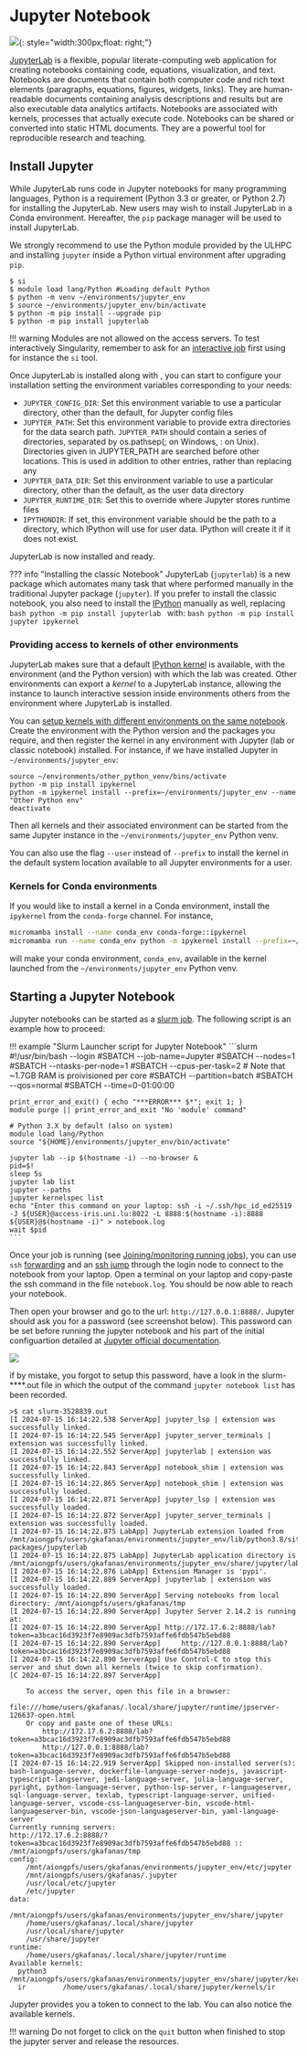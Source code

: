 # Jupyter Notebook

![](https://upload.wikimedia.org/wikipedia/commons/thumb/3/38/Jupyter_logo.svg/1200px-Jupyter_logo.svg.png){: style="width:300px;float: right;"}


[JupyterLab](https://jupyterlab.readthedocs.io/en/stable/) is a flexible, popular literate-computing web application for creating notebooks containing code, equations, visualization, and text. Notebooks are documents that contain both computer code and rich text elements (paragraphs, equations, figures, widgets, links). They are human-readable documents containing analysis descriptions and results but are also executable data analytics artifacts. Notebooks are associated with kernels, processes that actually execute code. Notebooks can be shared or converted into static HTML documents. They are a powerful tool for reproducible research and teaching.


## Install Jupyter

While JupyterLab runs code in Jupyter notebooks for many programming languages, Python is a requirement (Python 3.3 or greater, or Python 2.7) for installing the JupyterLab. New users may wish to install JupyterLab in a Conda environment. Hereafter, the `pip` package manager will be used to install JupyterLab.

We strongly recommend to use the Python module provided by the ULHPC and installing `jupyter` inside a Python virtual environment after upgrading `pip`.

```shell
$ si
$ module load lang/Python #Loading default Python
$ python -m venv ~/environments/jupyter_env
$ source ~/environments/jupyter_env/bin/activate
$ python -m pip install --upgrade pip
$ python -m pip install jupyterlab
```

!!! warning
    Modules are not allowed on the access servers. To test interactively Singularity, remember to ask for an [interactive job](../jobs/interactive.md) first using  for instance the `si` tool.

Once JupyterLab is installed along with , you can start to configure your installation setting the environment variables corresponding to your needs:

- `JUPYTER_CONFIG_DIR`: Set this environment variable to use a particular directory, other than the default, for Jupyter config files
- `JUPYTER_PATH`: Set this environment variable to provide extra directories for the data search path. `JUPYTER_PATH` should contain a series of directories, separated by os.pathsep(; on Windows, : on Unix). Directories given in JUPYTER_PATH are searched before other locations. This is used in addition to other entries, rather than replacing any
- `JUPYTER_DATA_DIR`: Set this environment variable to use a particular directory, other than the default, as the user data directory
- `JUPYTER_RUNTIME_DIR`: Set this to override where Jupyter stores runtime files
- `IPYTHONDIR`: If set, this environment variable should be the path to a directory, which IPython will use for user data. IPython will create it if it does not exist.

JupyterLab is now installed and ready.

??? info "Installing the classic Notebook"
    JupyterLab (`jupyterlab`) is a new package which automates many task that where performed manually in the traditional Jupyter package (`jupyter`). If you prefer to install the classic notebook, you also need to install the [IPython](https://ipython.readthedocs.io/en/stable/index.html) manually as well, replacing
    ```bash
    python -m pip install jupyterlab
    ```
    with:
    ```bash
    python -m pip install jupyter ipykernel
    ```

### Providing access to kernels of other environments

JupyterLab makes sure that a default [IPython kernel](https://ipython.readthedocs.io/en/stable/install/kernel_install.html#) is available, with the environment (and the Python version) with which the lab was created. Other environments can export a _kernel_ to a JupyterLab instance, allowing the instance to launch interactive session inside environments others from the environment where JupyterLab is installed.

You can [setup kernels with different environments on the same notebook](https://ipython.readthedocs.io/en/stable/install/kernel_install.html). Create the environment with the Python version and the packages you require, and then register the kernel in any environment with Jupyter (lab or classic notebook) installed. For instance, if we have installed Jupyter in `~/environments/jupyter_env`:
```shell
source ~/environments/other_python_venv/bins/activate
python -m pip install ipykernel
python -m ipykernel install --prefix=~/environments/jupyter_env --name "Other Python env"
deactivate
```
Then all kernels and their associated environment can be started from the same Jupyter instance in the `~/environments/jupyter_env` Python venv.

You can also use the flag `--user` instead of `--prefix` to install the kernel in the default system location available to all Jupyter environments for a user.

### Kernels for Conda environments

If you would like to install a kernel in a Conda environment, install the `ipykernel` from the `conda-forge` channel. For instance,
```bash
micromamba install --name conda_env conda-forge::ipykernel
micromamba run --name conda_env python -m ipykernel install --prefix=~/environments/jupyter_env --name "Other Python env"
```
will make your conda environment, `conda_env`, available in the kernel launched from the `~/environments/jupyter_env` Python venv.

## Starting a Jupyter Notebook

Jupyter notebooks can be started as a [slurm job](../jobs/submit.md).
The following script is an example how to proceed:

!!! example "Slurm Launcher script for Jupyter Notebook"
    ```slurm
    #!/usr/bin/bash --login
    #SBATCH --job-name=Jupyter
    #SBATCH --nodes=1
    #SBATCH --ntasks-per-node=1
    #SBATCH --cpus-per-task=2 # Note that ~1.7GB RAM is proivisioned per core
    #SBATCH --partition=batch
    #SBATCH --qos=normal
    #SBATCH --time=0-01:00:00

    print_error_and_exit() { echo "***ERROR*** $*"; exit 1; }
    module purge || print_error_and_exit "No 'module' command"
    
    # Python 3.X by default (also on system)
    module load lang/Python
    source "${HOME}/environments/jupyter_env/bin/activate"

    jupyter lab --ip $(hostname -i) --no-browser &
    pid=$!
    sleep 5s
    jupyter lab list
    jupyter --paths
    jupyter kernelspec list
    echo "Enter this command on your laptop: ssh -i ~/.ssh/hpc_id_ed25519 -J ${USER}@access-iris.uni.lu:8022 -L 8888:$(hostname -i):8888 ${USER}@$(hostname -i)" > notebook.log
    wait $pid
    ```

Once your job is running (see [Joining/monitoring running jobs](../jobs/submit.md#joiningmonitoring-running-jobs)), you can use `ssh` [forwarding](../connect/ssh.md#ssh-port-forwarding) and an [ssh jump](../connect/ssh.md#ssh-jumps) through the login node to connect to the notebook from your laptop. Open a terminal on your laptop and copy-paste the ssh command in the file `notebook.log`.
You should be now able to reach your notebook.

Then open your browser and go to the url: `http://127.0.0.1:8888/`. Jupyter should ask you for a password (see screenshot below). This password can be set before running the jupyter notebook and his part of the initial configuartion detailed at [Jupyter official documentation](https://jupyter-notebook.readthedocs.io/en/stable/public_server.html).

![](./images/jupyter_login.png)

if by mistake, you forgot to setup this password, have a look in the slurm-****.out file in which the output of the command `jupyter notebook list` has been recorded.

```shell
>$ cat slurm-3528839.out 
[I 2024-07-15 16:14:22.538 ServerApp] jupyter_lsp | extension was successfully linked.
[I 2024-07-15 16:14:22.545 ServerApp] jupyter_server_terminals | extension was successfully linked.
[I 2024-07-15 16:14:22.552 ServerApp] jupyterlab | extension was successfully linked.
[I 2024-07-15 16:14:22.843 ServerApp] notebook_shim | extension was successfully linked.
[I 2024-07-15 16:14:22.865 ServerApp] notebook_shim | extension was successfully loaded.
[I 2024-07-15 16:14:22.871 ServerApp] jupyter_lsp | extension was successfully loaded.
[I 2024-07-15 16:14:22.872 ServerApp] jupyter_server_terminals | extension was successfully loaded.
[I 2024-07-15 16:14:22.875 LabApp] JupyterLab extension loaded from /mnt/aiongpfs/users/gkafanas/environments/jupyter_env/lib/python3.8/site-packages/jupyterlab
[I 2024-07-15 16:14:22.875 LabApp] JupyterLab application directory is /mnt/aiongpfs/users/gkafanas/environments/jupyter_env/share/jupyter/lab
[I 2024-07-15 16:14:22.876 LabApp] Extension Manager is 'pypi'.
[I 2024-07-15 16:14:22.889 ServerApp] jupyterlab | extension was successfully loaded.
[I 2024-07-15 16:14:22.890 ServerApp] Serving notebooks from local directory: /mnt/aiongpfs/users/gkafanas/tmp
[I 2024-07-15 16:14:22.890 ServerApp] Jupyter Server 2.14.2 is running at:
[I 2024-07-15 16:14:22.890 ServerApp] http://172.17.6.2:8888/lab?token=a3bcac16d3923f7e8909ac3dfb7593affe6fdb547b5ebd88
[I 2024-07-15 16:14:22.890 ServerApp]     http://127.0.0.1:8888/lab?token=a3bcac16d3923f7e8909ac3dfb7593affe6fdb547b5ebd88
[I 2024-07-15 16:14:22.890 ServerApp] Use Control-C to stop this server and shut down all kernels (twice to skip confirmation).
[C 2024-07-15 16:14:22.897 ServerApp] 
    
    To access the server, open this file in a browser:
        file:///home/users/gkafanas/.local/share/jupyter/runtime/jpserver-126637-open.html
    Or copy and paste one of these URLs:
        http://172.17.6.2:8888/lab?token=a3bcac16d3923f7e8909ac3dfb7593affe6fdb547b5ebd88
        http://127.0.0.1:8888/lab?token=a3bcac16d3923f7e8909ac3dfb7593affe6fdb547b5ebd88
[I 2024-07-15 16:14:22.919 ServerApp] Skipped non-installed server(s): bash-language-server, dockerfile-language-server-nodejs, javascript-typescript-langserver, jedi-language-server, julia-language-server, pyright, python-language-server, python-lsp-server, r-languageserver, sql-language-server, texlab, typescript-language-server, unified-language-server, vscode-css-languageserver-bin, vscode-html-languageserver-bin, vscode-json-languageserver-bin, yaml-language-server
Currently running servers:
http://172.17.6.2:8888/?token=a3bcac16d3923f7e8909ac3dfb7593affe6fdb547b5ebd88 :: /mnt/aiongpfs/users/gkafanas/tmp
config:
    /mnt/aiongpfs/users/gkafanas/environments/jupyter_env/etc/jupyter
    /mnt/aiongpfs/users/gkafanas/.jupyter
    /usr/local/etc/jupyter
    /etc/jupyter
data:
    /mnt/aiongpfs/users/gkafanas/environments/jupyter_env/share/jupyter
    /home/users/gkafanas/.local/share/jupyter
    /usr/local/share/jupyter
    /usr/share/jupyter
runtime:
    /home/users/gkafanas/.local/share/jupyter/runtime
Available kernels:
  python3    /mnt/aiongpfs/users/gkafanas/environments/jupyter_env/share/jupyter/kernels/python3
  ir         /home/users/gkafanas/.local/share/jupyter/kernels/ir 
```

Jupyter provides you a token to connect to the lab. You can also notice the available kernels.

!!! warning
    Do not forget to click on the `quit` button when finished to stop the jupyter server and release the resources.
